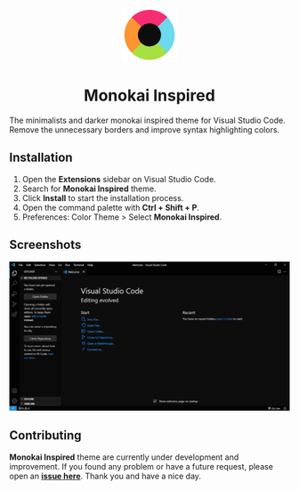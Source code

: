 <p align="center">
    <img src="./assets/monokai-logo.png" width="100" height="100">
    <h1 align="center">Monokai Inspired</h1>
</p>

The minimalists and darker monokai inspired theme for Visual Studio Code.
Remove the unnecessary borders and improve syntax highlighting colors.

## Installation

1. Open the **Extensions** sidebar on Visual Studio Code.
2. Search for **Monokai Inspired** theme.
3. Click **Install** to start the installation process.
4. Open the command palette with **Ctrl + Shift + P**.
5. Preferences: Color Theme > Select **Monokai Inspired**.

## Screenshots

![Monokai Inspired Theme](assets/monokai-demo.png)

## Contributing

**Monokai Inspired** theme are currently under development and improvement.
If you found any problem or have a future request, please open an
[**issue here**](https://github.com/syrizaldev/monokai-inspired/issues).
Thank you and have a nice day.
